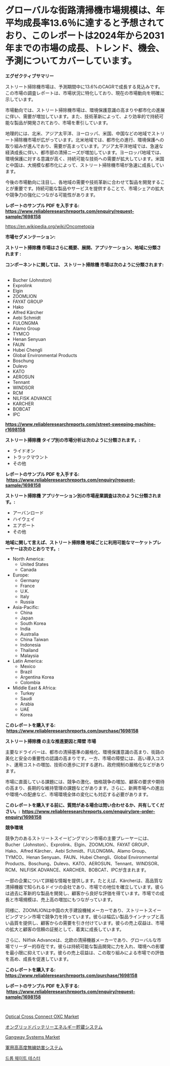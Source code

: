 <p><h1>グローバルな街路清掃機市場規模は、年平均成長率13.6％に達すると予想されており、このレポートは2024年から2031年までの市場の成長、トレンド、機会、予測についてカバーしています。</h1></p><p><strong>エグゼクティブサマリー</strong></p>
<p><p>ストリート掃除機市場は、予測期間中に13.6%のCAGRで成長する見込みです。この市場の調査レポートは、市場状況に特化しており、現在の市場動向を明確に示しています。</p><p>市場動向では、ストリート掃除機市場は、環境保護意識の高まりや都市化の進展に伴い、需要が増加しています。また、技術革新によって、より効率的で持続可能な製品が開発されており、市場を牽引しています。</p><p>地理的には、北米、アジア太平洋、ヨーロッパ、米国、中国などの地域でストリート掃除機市場が広がっています。北米地域では、都市化の進行、環境保護への取り組みが進んでおり、需要が高まっています。アジア太平洋地域では、急速な経済成長に伴い、都市部の清掃ニーズが増加しています。ヨーロッパ地域では、環境保護に対する意識が高く、持続可能な技術への需要が拡大しています。米国と中国は、大規模な都市化によって、ストリート掃除機市場が急速に成長しています。</p><p>今後の市場動向に注目し、各地域の需要や技術革新に合わせて製品を開発することが重要です。持続可能な製品やサービスを提供することで、市場シェアの拡大や競争力の強化につながる可能性があります。</p></p>
<p><strong>レポートのサンプル PDF を入手する: <a href="https://www.reliableresearchreports.com/enquiry/request-sample/1698158">https://www.reliableresearchreports.com/enquiry/request-sample/1698158</a></strong></p>
<p><a href="https://en.wikipedia.org/wiki/Oncometopia">https://en.wikipedia.org/wiki/Oncometopia</a></p>
<p><strong>市場セグメンテーション:</strong></p>
<p><strong> ストリート掃除機 市場はさらに概要、展開、アプリケーション、地域に分類されます :</strong></p>
<p><strong>コンポーネントに関しては、 ストリート掃除機 市場は次のように分類されます: &nbsp;</strong></p>
<p><ul><li>Bucher (Johnston)</li><li>Exprolink</li><li>Elgin</li><li>ZOOMLION</li><li>FAYAT GROUP</li><li>Hako</li><li>Alfred Kärcher</li><li>Aebi Schmidt</li><li>FULONGMA</li><li>Alamo Group</li><li>TYMCO</li><li>Henan Senyuan</li><li>FAUN</li><li>Hubei Chengli</li><li>Global Environmental Products</li><li>Boschung</li><li>Dulevo</li><li>KATO</li><li>AEROSUN</li><li>Tennant</li><li>WINDSOR</li><li>RCM</li><li>NILFISK ADVANCE</li><li>KARCHER</li><li>BOBCAT</li><li>IPC</li></ul></p>
<p><strong><a href="https://www.reliableresearchreports.com/street-sweeping-machine-r1698158">https://www.reliableresearchreports.com/street-sweeping-machine-r1698158</a></strong></p>
<p><strong> ストリート掃除機 タイプ別の市場分析は次のように分類されます。:</strong></p>
<p><ul><li>ライドオン</li><li>トラックマウント</li><li>その他</li></ul></p>
<p><strong>レポートのサンプル PDF を入手する: &nbsp;<a href="https://www.reliableresearchreports.com/enquiry/request-sample/1698158">https://www.reliableresearchreports.com/enquiry/request-sample/1698158</a></strong></p>
<p><strong> ストリート掃除機 アプリケーション別の市場産業調査は次のように分類されます。:</strong></p>
<p><ul><li>アーバンロード</li><li>ハイウェイ</li><li>エアポート</li><li>その他</li></ul></p>
<p><strong>地域に関して言えば、ストリート掃除機 地域ごとに利用可能なマーケットプレーヤーは次のとおりです。:</strong></p>
<p><ul>
    <li>
        North America:
        <ul>
            <li>United States</li>
            <li>Canada</li>
        </ul>
    </li>
    <li>
        Europe:
        <ul>
            <li>Germany</li>
            <li>France</li>
            <li>U.K.</li>
            <li>Italy</li>
            <li>Russia</li>
        </ul>
    </li>
    <li>
        Asia-Pacific:
        <ul>
            <li>China</li>
            <li>Japan</li>
            <li>South Korea</li>
            <li>India</li>
            <li>Australia</li>
            <li>China Taiwan</li>
            <li>Indonesia</li>
            <li>Thailand</li>
            <li>Malaysia</li>
        </ul>
    </li>
    <li>
        Latin America:
        <ul>
            <li>Mexico</li>
            <li>Brazil</li>
            <li>Argentina Korea</li>
            <li>Colombia</li>
        </ul>
    </li>
    <li>
        Middle East & Africa:
        <ul>
            <li>Turkey</li>
            <li>Saudi</li>
            <li>Arabia</li>
            <li>UAE</li>
            <li>Korea</li>
        </ul>
    </li>
    </ul></p>
<p><strong>このレポートを購入する: &nbsp;<a href="https://www.reliableresearchreports.com/purchase/1698158">https://www.reliableresearchreports.com/purchase/1698158</a></strong></p>
<p><strong>ストリート掃除機 の主な推進要因と障壁 市場</strong></p>
<p><p>主要なドライバーは、都市の清掃基準の厳格化、環境保護意識の高まり、街路の美化と安全の重要性の認識の高まりです。一方、市場の障壁には、高い導入コスト、運用コストの増加、技術の進歩に対する遅れ、政府規制の厳格化などがあります。</p><p>市場に直面している課題には、競争の激化、価格競争の増加、顧客の要求や期待の高まり、長期的な維持管理の課題などがあります。さらに、新興市場への進出や環境への配慮など、市場環境全体の変化にも対応する必要があります。</p></p>
<p><strong>このレポートを購入する前に、質問がある場合は問い合わせるか、共有してください。:&nbsp; <a href="https://www.reliableresearchreports.com/enquiry/pre-order-enquiry/1698158">https://www.reliableresearchreports.com/enquiry/pre-order-enquiry/1698158</a></strong></p>
<p><strong>競争環境</strong></p>
<p><p>競争力のあるストリートスイーピングマシン市場の主要プレーヤーには、Bucher（Johnston）、Exprolink、Elgin、ZOOMLION、FAYAT GROUP、Hako、Alfred Kärcher、Aebi Schmidt、FULONGMA、Alamo Group、TYMCO、Henan Senyuan、FAUN、Hubei Chengli、Global Environmental Products、Boschung、Dulevo、KATO、AEROSUN、Tennant、WINDSOR、RCM、NILFISK ADVANCE、KARCHER、BOBCAT、IPCが含まれます。</p><p>一部の企業について詳細な情報を提供します。たとえば、Kärcherは、高品質な清掃機器で知られるドイツの会社であり、市場での地位を確立しています。彼らは過去に革新的な製品を開発し、顧客から良好な評価を得ています。市場での成長と市場規模は、売上高の増加にもつながっています。</p><p>同様に、ZOOMLIONは中国の大手建設機械メーカーであり、ストリートスイーピングマシン市場で競争力を持っています。彼らは幅広い製品ラインナップと高い品質を提供し、顧客からの需要を引き付けています。彼らの売上収益は、市場の拡大と顧客の信頼の証拠として、着実に成長しています。</p><p>さらに、Nilfisk Advanceは、北欧の清掃機器メーカーであり、グローバルな市場でリーダー的存在です。彼らは持続可能な製品開発に力を入れ、環境への影響を最小限に抑えています。彼らの売上収益は、この取り組みによる市場での評価を高め、成長を促進しています。</p></p>
<p><strong>このレポートを購入する: &nbsp; <a href="https://www.reliableresearchreports.com/purchase/1698158">https://www.reliableresearchreports.com/purchase/1698158</a></strong></p>
<p><strong>レポートのサンプル PDF を入手する: &nbsp;<a href="https://www.reliableresearchreports.com/enquiry/request-sample/1698158">https://www.reliableresearchreports.com/enquiry/request-sample/1698158</a></strong><strong></strong></p>
<p>&nbsp;</p>
<p><p><a href="https://github.com/ZackaryHalvorson2023/Market-Research-Report-List-1/blob/main/optical-cross-connect-oxc-market.md">Optical Cross Connect OXC Market</a></p><p><a href="https://medium.com/@chupp859671973/%E6%AC%A1%E3%81%AE%E6%96%87%E7%AB%A0%E3%82%92%E6%97%A5%E6%9C%AC%E8%AA%9E%E3%81%AB%E7%BF%BB%E8%A8%B3%E3%81%97%E3%81%BE%E3%81%99-2024%E5%B9%B4%E3%81%8B%E3%82%892031%E5%B9%B4%E3%81%BE%E3%81%A7%E3%81%AE%E6%9C%9F%E9%96%93%E3%81%AB%E3%81%8A%E3%81%91%E3%82%8B%E4%B8%96%E7%95%8C%E3%81%AE%E3%82%AA%E3%83%B3-%E3%82%B0%E3%83%AA%E3%83%83%E3%83%89-%E3%83%90%E3%83%83%E3%83%86%E3%83%AA%E3%83%BC-%E3%82%A8%E3%83%8D%E3%83%AB%E3%82%AE%E3%83%BC%E8%B2%AF%E8%94%B5%E3%82%B7%E3%82%B9%E3%83%86%E3%83%A0%E5%B8%82%E5%A0%B4%E3%81%AE%E6%A9%9F%E4%BC%9A%E3%81%A8%E4%BA%88%E6%B8%AC-8bf75a90a353">オングリッドバッテリーエネルギー貯蔵システム</a></p><p><a href="https://issuu.com/reportprime-2/docs/gangway-systems-market-size-2030.pptx">Gangway Systems Market</a></p><p><a href="https://medium.com/@alfredodance/2024%E5%B9%B4%E3%81%8B%E3%82%892031%E5%B9%B4%E3%81%BE%E3%81%A7%E3%81%AE-%E3%81%A7%E6%8B%A1%E5%A4%A7%E3%81%97%E3%81%A6%E3%81%84%E3%82%8B%E8%BB%8D%E7%94%A8%E9%AB%98%E9%AB%98%E5%BA%A6%E7%84%A1%E7%B7%9A%E3%82%B8%E3%83%A3%E3%83%9F%E3%83%B3%E3%82%B0%E3%82%B7%E3%82%B9%E3%83%86%E3%83%A0%E5%B8%82%E5%A0%B4%E3%81%AE%E8%A6%8F%E6%A8%A1%E3%81%AB%E9%96%A2%E3%81%99%E3%82%8B%E6%B4%9E%E5%AF%9F-ba9bf1958f3e">軍用高高度無線妨害システム</a></p><p><a href="https://github.com/rcabello548/Market-Research-Report-List-1/blob/main/1536953159029.md">드롭 웨이트 테스터</a></p></p>